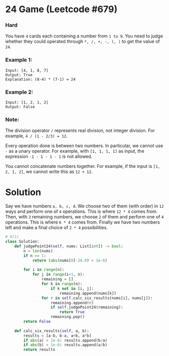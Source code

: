  24 Game (Leetcode #679)
===============================
### Hard
You have `4` cards each containing a number from `1 to 9`. You need to judge whether they could operated through `*, /, +, -, (, )` to get the value of `24`.

### Example 1:
```
Input: [4, 1, 8, 7]
Output: True
Explanation: (8-4) * (7-1) = 24
```

### Example 2:
```
Input: [1, 2, 1, 2]
Output: False
```

### Note:

The division operator `/` represents real division, not integer division. For example, `4 / (1 - 2/3) = 12`.

Every operation done is between two numbers. In particular, we cannot use `-` as a unary operator. For example, with `[1, 1, 1, 1]` as input,
the expression `-1 - 1 - 1 - 1` is not allowed.

You cannot concatenate numbers together. For example, if the input is `[1, 2, 1, 2]`, we cannot write this as `12 + 12`.


Solution
========
Say we have numbers `a, b, c, d`. We choose two of them (with order) in `12` ways and perform one of `4` operations.
This is where `12 * 4` comes from. Then, with `3` remaining numbers, we choose `2` of them and perform one of `4` operations.
This is where `6 * 4` comes from.
Finally we have two numbers left and make a final choice of `2 * 4` possibilities.

```python
# O(1)
class Solution:
    def judgePoint24(self, nums: List[int]) -> bool:
        n = len(nums)
        if n == 1:
            return (abs(nums[0]-24.0) < 1e-6)
        
        for i in range(n):
            for j in range(i+1, n):
                remaining = []
                for k in range(n):
                    if k not in [i, j]:
                        remaining.append(nums[k])
                for r in self.calc_six_results(nums[i], nums[j]):
                    remaining.append(r)
                    if self.judgePoint24(remaining):
                        return True
                    remaining.pop()
        return False
    
    def calc_six_results(self, a, b):
        results = [a-b, b-a, a+b, a*b]
        if abs(a) > 1e-6: results.append(b/a)
        if abs(b) > 1e-6: results.append(a/b)
        return results

```

